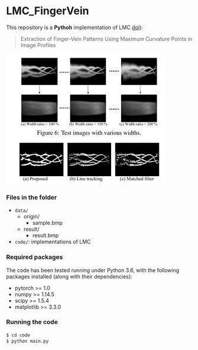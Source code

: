 # LMC_FingerVein

This repository is a **Pythoh** implementation of LMC [doi](https://dl.acm.org/doi/10.5555/1522515.1522524)):

> Extraction of Finger-Vein Patterns Using Maximum Curvature Points in Image Profiles

![image-20211005150104341](README.assets/image-20211005150104341.png)

### Files in the folder

- `data/`
  - origin/
    - sample.bmp
  - result/
    - result.bmp
- `code/`: implementations of LMC

### Required packages

The code has been tested running under Python 3.6, with the following packages installed (along with their dependencies):

- pytorch >= 1.0
- numpy >= 1.14.5
- scipy >= 1.5.4 
- matplotlib >= 3.3.0


### Running the code

```shell
$ cd code
$ python main.py
```

